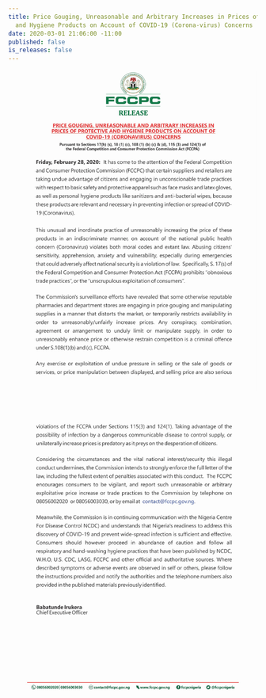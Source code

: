 ```yaml
---
title: Price Gouging, Unreasonable and Arbitrary Increases in Prices of Protective
  and Hygiene Products on Account of COVID-19 (Corona-virus) Concerns
date: 2020-03-01 21:06:00 -11:00
published: false
is_releases: false
---
```


![press reslease 1.jpg](/uploads/press%20reslease%201.jpg)
![press reslease 2.jpg](/uploads/press%20reslease%202.jpg)